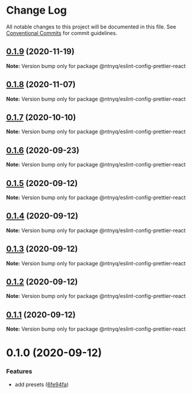 # Change Log

All notable changes to this project will be documented in this file.
See [Conventional Commits](https://conventionalcommits.org) for commit guidelines.

## [0.1.9](https://github.com/ntnyq/configs/compare/@ntnyq/eslint-config-prettier-react@0.1.8...@ntnyq/eslint-config-prettier-react@0.1.9) (2020-11-19)

**Note:** Version bump only for package @ntnyq/eslint-config-prettier-react

## [0.1.8](https://github.com/ntnyq/configs/compare/@ntnyq/eslint-config-prettier-react@0.1.7...@ntnyq/eslint-config-prettier-react@0.1.8) (2020-11-07)

**Note:** Version bump only for package @ntnyq/eslint-config-prettier-react

## [0.1.7](https://github.com/ntnyq/configs/compare/@ntnyq/eslint-config-prettier-react@0.1.6...@ntnyq/eslint-config-prettier-react@0.1.7) (2020-10-10)

**Note:** Version bump only for package @ntnyq/eslint-config-prettier-react

## [0.1.6](https://github.com/ntnyq/configs/compare/@ntnyq/eslint-config-prettier-react@0.1.5...@ntnyq/eslint-config-prettier-react@0.1.6) (2020-09-23)

**Note:** Version bump only for package @ntnyq/eslint-config-prettier-react

## [0.1.5](https://github.com/ntnyq/configs/compare/@ntnyq/eslint-config-prettier-react@0.1.4...@ntnyq/eslint-config-prettier-react@0.1.5) (2020-09-12)

**Note:** Version bump only for package @ntnyq/eslint-config-prettier-react

## [0.1.4](https://github.com/ntnyq/configs/compare/@ntnyq/eslint-config-prettier-react@0.1.3...@ntnyq/eslint-config-prettier-react@0.1.4) (2020-09-12)

**Note:** Version bump only for package @ntnyq/eslint-config-prettier-react

## [0.1.3](https://github.com/ntnyq/configs/compare/@ntnyq/eslint-config-prettier-react@0.1.2...@ntnyq/eslint-config-prettier-react@0.1.3) (2020-09-12)

**Note:** Version bump only for package @ntnyq/eslint-config-prettier-react

## [0.1.2](https://github.com/ntnyq/configs/compare/@ntnyq/eslint-config-prettier-react@0.1.1...@ntnyq/eslint-config-prettier-react@0.1.2) (2020-09-12)

**Note:** Version bump only for package @ntnyq/eslint-config-prettier-react

## [0.1.1](https://github.com/ntnyq/configs/compare/@ntnyq/eslint-config-prettier-react@0.1.0...@ntnyq/eslint-config-prettier-react@0.1.1) (2020-09-12)

**Note:** Version bump only for package @ntnyq/eslint-config-prettier-react

# 0.1.0 (2020-09-12)

### Features

- add presets ([6fe94fa](https://github.com/ntnyq/configs/commit/6fe94fae4ed9d80b18833c9e5a3f51f710ebda43))
